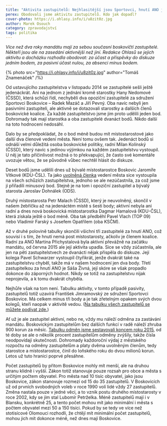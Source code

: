 ```yaml
---
title: "Aktivita zastupitelů: Nejhlasitější jsou Sportovci, hnutí ANO je neviditelné"
perex: Obodovali jsme aktivitu zastupitelů. Kdo jak dopadl?
cover-photo: https://i.ohlasy.info/i/u8zit0z.jpg
author: Marek Osouch
category: zpravodajství
tags: politika
---
```


*Více než dva roky mandátu mají za sebou současní boskovičtí zastupitelé. Někteří jsou ale na zasedání aktivnější než jiní. Redakce Ohlasů se jejich aktivitu a docházku rozhodla obodovat: za účast a příspěvky do diskuze jedním bodem, za pasivní účast nulou, za absenci mínus bodem.*

{% photo src="https://i.ohlasy.info/i/u8zit0z.jpg" author="Tomáš Znamenáček" /%}

Od ustavujícího zastupitelstva v listopadu 2014 se zastupitelé sešli ještě jedenáckrát. Ani na jednom z jednání kromě starostky Hany Nedomové (ČSSD), která schůzi řídí, nechyběli dva opoziční zastupitelé za sdružení Sportovci Boskovice – Radek Mazáč a Jiří Pevný. Oba navíc nebyli jen pasivními zastupiteli, ale aktivně se dotazovali starostky a dalších členů boskovické koalice. Za každé zastupitelstvo jsme jim proto udělili jeden bod. Dohromady tak mají starostka a oba zastupitelé dvanáct bodů. Nikdo další na toto hodnocení nedosáhl.

Dalo by se předpokládat, že o bod méně budou mít místostarostové jako další dva členové vedení města. Není tomu ovšem tak. Jedenáct bodů si odnáší velmi důležitá osoba boskovické politiky, radní Milan Kolínský (ČSSD), který navíc s jedinou výjimkou na každém zastupitelstvu vystoupil. U něj je tato přičinlivost možná o to překvapující, že často své komentáře uvozuje větou, že se původně vůbec nechtěl hlásit do diskuze.

Deset bodů jsme udělili dnes už bývalé místostarostce Boskovic Jaromíře Vítkové (KDU-ČSL). Ta jako [uvolněná členka](http://www.bezkorupce.cz/faqs/co-je-to-uvolneny-neuvolneny-clen-zastupitelstva-obce-jaka-jim-prislusi-odmena/) vedení města sice vystoupila na všech schůzích zastupitelstva, jednoho se ale nezúčastnila, za což jsme jí přiřadili minusový bod. Stejně je na tom i opoziční zastupitel a bývalý starosta Jaroslav Dohnálek (ODS).

Druhý místostarosta Petr Malach (ČSSD), který je neuvolněný, skončil v našem žebříčku až na jedenáctém místě s šesti body; aktivní nebyla ani radní a dnes nová boskovická místostarostka Dagmar Hamalová (KDU-ČSL), která získala ještě o bod méně. Oba tak předběhl Pavel Vlach (TOP 09) nebo Vladimír Farský s Josefem Opatřilem (oba KSČM).

Až v druhé polovině tabulky skončili všichni tři zastupitelé za hnutí ANO, což souvisí i s tím, že hnutí nemá post místostarosty, ačkoliv je členem koalice. Radní za ANO Martina Přichystalová byla aktivní převážně na začátku mandátu, od června 2015 ale její aktivita upadla. Sice se vždy zúčastnila, ale jen na pěti zastupitelstvech ze dvanácti nějak přispěla do diskuze. Její kolega Pavel Schwarzer vystoupil čtyřikrát, jenže dvakrát také na zastupitelstvu chyběl, takže má v našem hodnocení jen dva body. Třetí zastupitelkou za hnutí ANO je Sáša Živná, její skóre se však propadlo dokonce do záporných hodnot. Nikdy se totiž na zastupitelstvu nijak neprojevila, a k tomu dvakrát chyběla.

Nejhůře však na tom není. Tabulku aktivity, v tomto případě pasivity, zastupitelů totiž uzavírá František Jimramovský ze sdružení Sportovci Boskovice. Má celkem minus tři body a je tak zřetelným opakem svých dvou kolegů, kteří naopak v aktivitě vedou. ([Na tabulku všech zastupitelů se můžete podívat zde.](https://docs.google.com/spreadsheets/d/1g_MnD0qUSLvDV0XvhHldpXQsvAQPXrZ4a116UowfwXQ/edit#gid=167473339))

Ať už je ale zastupitel aktivní, nebo ne, vždy mu náleží odměna za zastávání mandátu. Boskovickým zastupitelům bez dalších funkcí v radě náleží zhruba 900 korun za měsíc. [Tabulku odměn jsme sestavovali koncem roku 2015](https://docs.google.com/spreadsheets/d/1Nz7hu-x1jJT_LKajPJuvJvf1kIiT0S4Prca18tagHTQ/edit?pli=1#gid=0), od té doby se ale o několik procent zastupitelům odměny zvýšily, takže čísla neodpovídají skutečnosti. Dohromady každoroční výdaj z městského rozpočtu na odměny zastupitelům a platy dvěma uvolněným členům, tedy starostce a místostarostce, činil do loňského roku do dvou milionů korun. Letos už tuto hranici poprvé přesáhne.

Počet zastupitelů by přitom Boskovice mohly mít menší, ale na druhou stranu klidně i vyšší. Zákon totiž stanovuje pouze rozsah pro obce a města s určitým počtem obyvatel. Pro města nad 10 tisíc obyvatel, jako jsou Boskovice, zákon stanovuje rozmezí od 15 do 35 zastupitelů. V Boskovicích už od prvních svobodných voleb v roce 1990 volí lidé vždy 27 zastupitelů. Změna nastala pouze v jedné věci, a to vznik postu druhého místostarosty v roce 2002, kdy se jím stal Lubomír Petrželka. Méně zastupitelů mají i v Blansku, konkrétně 25, a tento počet mohou mít jako minimální i města s počtem obyvatel mezi 50 a 150 tisíci. Pokud by se tedy ve více než stotisícové Olomouci rozhodli, že chtějí mít minimální počet zastupitelů, mohou jich mít dokonce méně, než dnes mají Boskovice.
